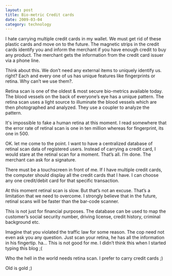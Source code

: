 ```yaml
---
layout: post
title: Bio-metric Credit cards
date: 2009-03-04
category: technology
---
```


I hate carrying multiple credit cards in my wallet. We must get rid of these plastic cards and move on to the future. The magnetic strips in the credit cards identify you and inform the merchant if you have enough credit to buy any product. The merchant gets the information from the credit card issuer via a phone line.

Think about this. We don’t need any external items to uniquely identify us. right? Each and every one of us has unique features like fingerprints or retina. Why can’t we use them?.

Retina scan is one of the oldest & most secure bio-metrics available today. The blood vessels on the back of everyone’s eye has a unique pattern. The retina scan uses a light source to illuminate the blood vessels which are then photographed and analyzed. They use a coupler to analyze the pattern.

It's impossible to fake a human retina at this moment. I read somewhere that the error rate of retinal scan is one in ten million whereas for fingerprint, its one in 500.

OK. let me come to the point. I want to have a centralized database of retinal scan data of registered users. Instead of carrying a credit card, I would stare at the retinal scan for a moment. That’s all. I’m done. The merchant can ask for a signature.

There must be a touchscreen in front of me. If I have multiple credit cards, the computer should display all the credit cards that I have. I can choose any one credit/debit card for that specific transaction.

At this moment retinal scan is slow. But that’s not an excuse. That’s a limitation that we need to overcome. I strongly believe that in the future, retinal scans will be faster than the bar-code scanner.

This is not just for financial purposes. The database can be used to map the customer’s social security number, driving license, credit history, criminal background etc.

Imagine that you violated the traffic law for some reason. The cop need not even ask you any question. Just scan your retina, he has all the information in his fingertip. ha… This is not good for me. I didn’t think this when I started typing this blog ;(

Who the hell in the world needs retina scan. I prefer to carry credit cards ;)

Old is gold ;)
